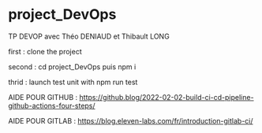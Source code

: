 # project_DevOps

TP DEVOP avec Théo DENIAUD et Thibault LONG

first : clone the project

second : cd project_DevOps puis npm i

thrid : launch test unit with npm run test 


AIDE POUR GITHUB : https://github.blog/2022-02-02-build-ci-cd-pipeline-github-actions-four-steps/

AIDE POUR GITLAB : https://blog.eleven-labs.com/fr/introduction-gitlab-ci/ 

